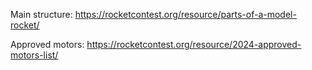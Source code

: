Main structure: 
https://rocketcontest.org/resource/parts-of-a-model-rocket/

Approved motors:
https://rocketcontest.org/resource/2024-approved-motors-list/